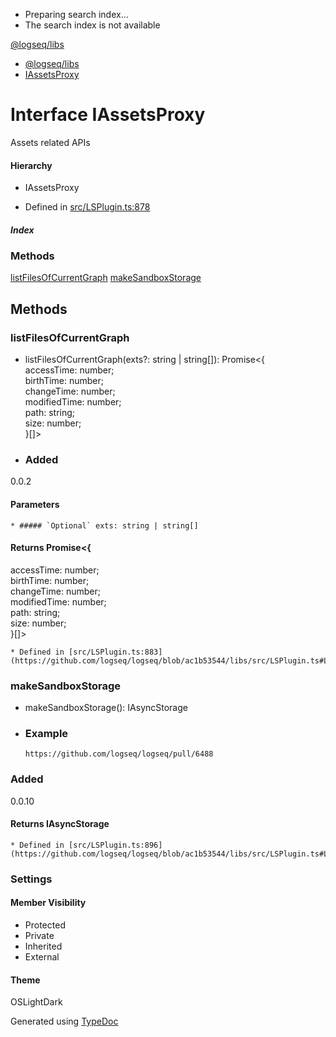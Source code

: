   * Preparing search index...
  * The search index is not available

[@logseq/libs]()

  * [@logseq/libs](../modules.html)
  * [IAssetsProxy](IAssetsProxy.html)



# Interface IAssetsProxy

Assets related APIs

#### Hierarchy

  * IAssetsProxy



  * Defined in [src/LSPlugin.ts:878](https://github.com/logseq/logseq/blob/ac1b53544/libs/src/LSPlugin.ts#L878)



#####  Index

### Methods

[listFilesOfCurrentGraph](IAssetsProxy.html#listFilesOfCurrentGraph) [makeSandboxStorage](IAssetsProxy.html#makeSandboxStorage)

## Methods

### listFilesOfCurrentGraph

  * listFilesOfCurrentGraph(exts?: string | string[]): Promise<{   
accessTime: number;   
birthTime: number;   
changeTime: number;   
modifiedTime: number;   
path: string;   
size: number;   
}[]>
  * ### Added

0.0.2

#### Parameters

    * ##### `Optional` exts: string | string[]

#### Returns Promise<{   
accessTime: number;   
birthTime: number;   
changeTime: number;   
modifiedTime: number;   
path: string;   
size: number;   
}[]>

    * Defined in [src/LSPlugin.ts:883](https://github.com/logseq/logseq/blob/ac1b53544/libs/src/LSPlugin.ts#L883)



### makeSandboxStorage

  * makeSandboxStorage(): IAsyncStorage
  * ### Example
    
        https://github.com/logseq/logseq/pull/6488
    

### Added

0.0.10

#### Returns IAsyncStorage

    * Defined in [src/LSPlugin.ts:896](https://github.com/logseq/logseq/blob/ac1b53544/libs/src/LSPlugin.ts#L896)



###  Settings

#### Member Visibility

  * Protected
  * Private
  * Inherited
  * External



#### Theme

OSLightDark

Generated using [TypeDoc](https://typedoc.org/)
